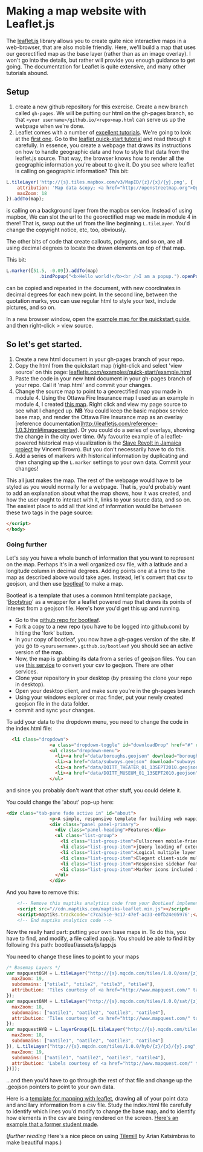 # Making a map website with Leaflet.js

The [leaflet.js](http://leafletjs.com/) library allows you to create quite nice interactive maps in a web-browser, that are also mobile friendly. Here, we'll build a map that uses our georectified map as the base layer (rather than as an image overlay). I won't go into the details, but rather will provide you enough guidance to get going. The documentation for Leaflet is quite extensive, and many other tutorials abound.

## Setup
1. create a new github repository for this exercise. Create a new branch called ```gh-pages```. We will be putting our html on the gh-pages branch, so that ```<your username>/github.io/<repo>map.html``` can serve us up the webpage when we're done.
2. Leaflet comes with a number of [excellent tutorials](http://leafletjs.com/examples.html). We're going to look at the [first one](http://leafletjs.com/examples/quick-start.html). Go to the [leaflet quick-start tutorial](http://leafletjs.com/examples/quick-start.html) and read through it carefully. In essence, you create a webpage that draws its instructions on how to handle geographic data and how to style that data from the leaflet.js source. That way, the browser knows how to render all the geographic information you're about to give it. Do you see where leaflet is calling on geographic information? This bit:

```javascript
L.tileLayer('http://{s}.tiles.mapbox.com/v3/MapID/{z}/{x}/{y}.png', {
    attribution: 'Map data &copy; <a href="http://openstreetmap.org">OpenStreetMap</a> contributors, <a href="http://creativecommons.org/licenses/by-sa/2.0/">CC-BY-SA</a>, Imagery © <a href="http://mapbox.com">Mapbox</a>',
    maxZoom: 18
}).addTo(map);
```
is calling on a background layer from the mapbox service. Instead of using mapbox, We can slot the url to the georectified map we made in module 4 in there! That is, swap out the url from the line beginning ```L.tileLayer```. You'd change the copyright notice, etc, too, obviously.

The other bits of code that create callouts, polygons, and so on, are all using decimal degrees to locate the drawn elements on top of that map.

This bit:

```javascript
L.marker([51.5, -0.09]).addTo(map)
			.bindPopup("<b>Hello world!</b><br />I am a popup.").openPopup();
```

can be copied and repeated in the document, with new coordinates in decimal degrees for each new point. In the second line, between the quotation marks, you can use regular html to style your text, include pictures, and so on.

In a new browser window, open the [example map for the quickstart guide](http://leafletjs.com/examples/quick-start/example.html), and then right-click > view source.

## So let's get started.
1. Create a new html document in your gh-pages branch of your repo.
2. Copy the html from the quickstart map (right-click and select 'view source' on this page: [leafletjs.com/examples/quick-start/example.html](leafletjs.com/examples/quick-start/example.html)
3. Paste the code in your new html document in your gh-pages branch of your repo. Call it 'map.html' and commit your changes.
4. Change the source map to point to a georectified map you made in module 4. Using the Ottawa Fire Insurance map I used as an example in module 4, I created [this map](http://shawngraham.github.io/exercise/leaflet-ottawa.html). Right click and view my page source to see what I changed up.  **NB** You could keep the basic mapbox service base map, and render the Ottawa Fire Insurance map as an overlay [reference documentation]http://leafletjs.com/reference-1.0.3.html#imageoverlay). Or you could do a series of overlays, showing the change in the city over time. (My favourite example of a leaflet-powered historical map visualization is the [Slave Revolt in Jamaica project](http://revolt.axismaps.com/) by Vincent Brown). But you don't necessarily have to do this.
5. Add a series of markers with historical information by duplicating and then changing up the ```L.marker``` settings to your own data. Commit your changes!

This all just makes the map. The rest of the webpage would have to be styled as you would normally for a webpage. That is, you'd probably want to add an explanation about what the map shows, how it was created, and how the user ought to interact with it, links to your source data, and so on. The easiest place to add all that kind of information would be between these two tags in the page source:

```html
</script>
</body>
```

### Going further
Let's say you have a whole bunch of information that you want to represent on the map. Perhaps it's in a well organized csv file, with a latitude and a longitude column in decimal degrees. Adding points one at a time to the map as described above would take ages. Instead, let's convert that csv to geojson, and then use [bootleaf](https://github.com/bmcbride/bootleaf) to make a map.

Bootleaf is a template that uses a common html template package, '[Bootstrap](http://getbootstrap.com/)' as a wrapper for a leaflet powered map that draws its points of interest from a geojson file. Here's how you'd get this up and running.

+ Go to the [github repo for bootleaf](https://github.com/bmcbride/bootleaf).
+ Fork a copy to a new repo (you have to be logged into github.com) by hitting the 'fork' button.
+ In your copy of bootleaf, you now have a gh-pages version of the site. If you go to ```<yourusername>.github.io/bootleaf``` you should see an active version of the map.
+ Now, the map is grabbing its data from a series of geojson files. You can use [this service](http://togeojson.com/) to convert your csv to geojson. There are other services.
+ Clone your repository in your desktop (by pressing the clone your repo in desktop).
+ Open your desktop client, and make sure you're in the gh-pages branch
+ Using your windows explorer or mac finder, put your newly created geojson file in the data folder.
+ commit and sync your changes.

To add your data to the dropdown menu, you need to change the code in the index.html file:

```html
  <li class="dropdown">
                <a class="dropdown-toggle" id="downloadDrop" href="#" role="button" data-toggle="dropdown"><i class="fa fa-cloud-download white"></i>&nbsp;&nbsp;Download <b class="caret"></b></a>
                <ul class="dropdown-menu">
                  <li><a href="data/boroughs.geojson" download="boroughs.geojson" target="_blank" data-toggle="collapse" data-target=".navbar-collapse.in"><i class="fa fa-download"></i>&nbsp;&nbsp;Boroughs</a></li>
                  <li><a href="data/subways.geojson" download="subways.geojson" target="_blank" data-toggle="collapse" data-target=".navbar-collapse.in"><i class="fa fa-download"></i>&nbsp;&nbsp;Subway Lines</a></li>
                  <li><a href="data/DOITT_THEATER_01_13SEPT2010.geojson" download="theaters.geojson" target="_blank" data-toggle="collapse" data-target=".navbar-collapse.in"><i class="fa fa-download"></i>&nbsp;&nbsp;Theaters</a></li>
                  <li><a href="data/DOITT_MUSEUM_01_13SEPT2010.geojson" download="museums.geojson" target="_blank" data-toggle="collapse" data-target=".navbar-collapse.in"><i class="fa fa-download"></i>&nbsp;&nbsp;Museums</a></li>
                </ul>
```

and since you probably don't want that other stuff, you could delete it.

You could change the 'about' pop-up here:

```html
<div class="tab-pane fade active in" id="about">
                <p>A simple, responsive template for building web mapping applications with <a href="http://getbootstrap.com/">Bootstrap 3</a>, <a href="http://leafletjs.com/" target="_blank">Leaflet</a>, and <a href="http://twitter.github.io/typeahead.js/" target="_blank">typeahead.js</a>. Open source, MIT licensed, and available on <a href="https://github.com/bmcbride/bootleaf" target="_blank">GitHub</a>.</p>
                <div class="panel panel-primary">
                  <div class="panel-heading">Features</div>
                  <ul class="list-group">
                    <li class="list-group-item">Fullscreen mobile-friendly map template with responsive navbar and modal placeholders</li>
                    <li class="list-group-item">jQuery loading of external GeoJSON files</li>
                    <li class="list-group-item">Logical multiple layer marker clustering via the <a href="https://github.com/Leaflet/Leaflet.markercluster" target="_blank">leaflet marker cluster plugin</a></li>
                    <li class="list-group-item">Elegant client-side multi-layer feature search with autocomplete using <a href="http://twitter.github.io/typeahead.js/" target="_blank">typeahead.js</a></li>
                    <li class="list-group-item">Responsive sidebar feature list synced with map bounds, which includes sorting and filtering via <a href="http://listjs.com/" target="_blank">list.js</a></li>
                    <li class="list-group-item">Marker icons included in grouped layer control via the <a href="https://github.com/ismyrnow/Leaflet.groupedlayercontrol" target="_blank">grouped layer control plugin</a></li>
                  </ul>
                </div>
```

And you have to remove this:

```html
    <!-- Remove this maptiks analytics code from your BootLeaf implementation -->
    <script src="//cdn.maptiks.com/maptiks-leaflet.min.js"></script>
    <script>maptiks.trackcode='c7ca251e-9c17-47ef-ac33-e0fb24e05976';</script>
    <!-- End maptiks analytics code -->
```

Now the really hard part: putting your own base maps in. To do this, you have to find, and modify, a file called app.js. You should be able to find it by following this path: bootleaf/assets/js/app.js

You need to change these lines to point to your maps

```js
/* Basemap Layers */
var mapquestOSM = L.tileLayer("http://{s}.mqcdn.com/tiles/1.0.0/osm/{z}/{x}/{y}.png", {
  maxZoom: 19,
  subdomains: ["otile1", "otile2", "otile3", "otile4"],
  attribution: 'Tiles courtesy of <a href="http://www.mapquest.com/" target="_blank">MapQuest</a> <img src="http://developer.mapquest.com/content/osm/mq_logo.png">. Map data (c) <a href="http://www.openstreetmap.org/" target="_blank">OpenStreetMap</a> contributors, CC-BY-SA.'
});
var mapquestOAM = L.tileLayer("http://{s}.mqcdn.com/tiles/1.0.0/sat/{z}/{x}/{y}.jpg", {
  maxZoom: 18,
  subdomains: ["oatile1", "oatile2", "oatile3", "oatile4"],
  attribution: 'Tiles courtesy of <a href="http://www.mapquest.com/" target="_blank">MapQuest</a>. Portions Courtesy NASA/JPL-Caltech and U.S. Depart. of Agriculture, Farm Service Agency'
});
var mapquestHYB = L.layerGroup([L.tileLayer("http://{s}.mqcdn.com/tiles/1.0.0/sat/{z}/{x}/{y}.jpg", {
  maxZoom: 18,
  subdomains: ["oatile1", "oatile2", "oatile3", "oatile4"]
}), L.tileLayer("http://{s}.mqcdn.com/tiles/1.0.0/hyb/{z}/{x}/{y}.png", {
  maxZoom: 19,
  subdomains: ["oatile1", "oatile2", "oatile3", "oatile4"],
  attribution: 'Labels courtesy of <a href="http://www.mapquest.com/" target="_blank">MapQuest</a> <img src="http://developer.mapquest.com/content/osm/mq_logo.png">. Map data (c) <a href="http://www.openstreetmap.org/" target="_blank">OpenStreetMap</a> contributors, CC-BY-SA. Portions Courtesy NASA/JPL-Caltech and U.S. Depart. of Agriculture, Farm Service Agency'
})]);
```
...and then you'd have to go through the rest of that file and change up the .geojson pointers to point to your own data.

 Here is a [template for mapping with leaflet](https://github.com/shawngraham/daea), drawing all of your point data and ancillary information from a csv file. Study the index.html file carefully to identify which lines you'd modify to change the base map, and to identify how elements in the csv are being rendered on the screen. [Here's an example that a former student made](https://xtina-r.github.io/daea/).

(*further reading* Here's a nice piece on using [Tilemill](https://medium.com/@ArianKatsimbras/tilemill-c886a3ccba6a) by Arian Katsimbras to make beautiful maps.)
